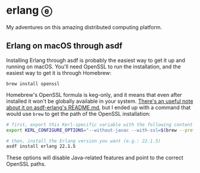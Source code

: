 # erlang ⓔ

My adventures on this amazing distributed computing platform.

## Erlang on macOS through asdf

Installing Erlang through asdf is probably the easiest way to get it up and running on macOS. You'll need OpenSSL to run the installation, and the easiest way to get it is through Homebrew:

```
brew install openssl
```

Homebrew's OpenSSL formula is keg-only, and it means that even after installed it won't be globally available in your system. [There's an useful note about it on asdf-erlang's README.md](https://github.com/asdf-vm/asdf-erlang#dealing-with-openssl-issues-on-macos), but I ended up with a command that would use `brew` to get the path of the OpenSSL installation:

```sh
# first, export this Kerl-specific variable with the following content
export KERL_CONFIGURE_OPTIONS="--without-javac --with-ssl=$(brew --prefix openssl@1.1)"

# then, install the Erlang version you want (e.g.: 22.1.5)
asdf install erlang 22.1.5
```

These options will disable Java-related features and point to the correct OpenSSL paths.
